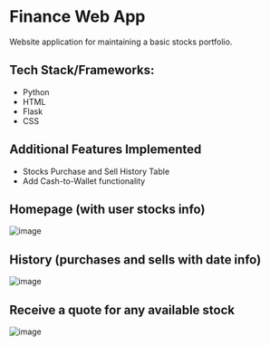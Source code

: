 # Finance Web App

Website application for maintaining a basic stocks portfolio.  

## Tech Stack/Frameworks:

- Python
- HTML 
- Flask 
- CSS

## Additional Features Implemented

- Stocks Purchase and Sell History Table
- Add Cash-to-Wallet functionality

## Homepage (with user stocks info)

![image](https://user-images.githubusercontent.com/76392789/193417445-5385ba1e-8b0b-4b04-85eb-d3f255aec3a8.png)

## History (purchases and sells with date info)

![image](https://user-images.githubusercontent.com/76392789/193417486-0b4a19e6-787a-4f26-ab19-51bef1f3c7c2.png)

## Receive a quote for any available stock

![image](https://user-images.githubusercontent.com/76392789/193417794-ad3ada50-b4e0-42db-8e51-c6f76c19f4c6.png)
